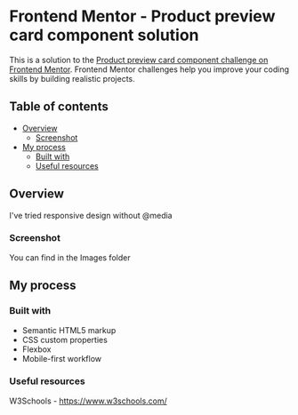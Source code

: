 # Frontend Mentor - Product preview card component solution

This is a solution to the [Product preview card component challenge on Frontend Mentor](https://www.frontendmentor.io/challenges/product-preview-card-component-GO7UmttRfa). Frontend Mentor challenges help you improve your coding skills by building realistic projects. 

## Table of contents

- [Overview](#overview)
  - [Screenshot](#screenshot)
- [My process](#my-process)
  - [Built with](#built-with)
  - [Useful resources](#useful-resources)

## Overview

 I've tried responsive design without @media

### Screenshot

You can find in the Images folder

## My process

### Built with

- Semantic HTML5 markup
- CSS custom properties
- Flexbox
- Mobile-first workflow


### Useful resources

W3Schools - https://www.w3schools.com/
